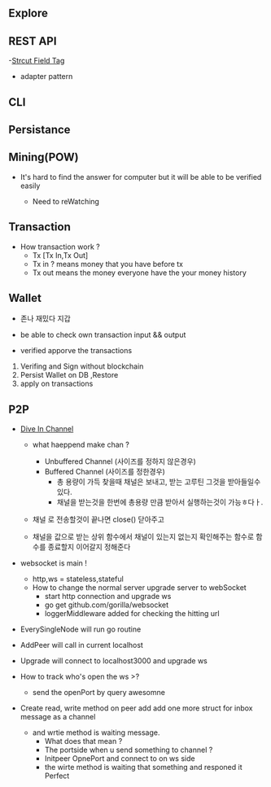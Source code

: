 ## Explore

## REST API

-[Strcut Field Tag](https://www.digitalocean.com/community/tutorials/how-to-use-struct-tags-in-go)

- adapter pattern

## CLI

## Persistance

## Mining(POW)

- It's hard to find the answer for computer but it will be able to be verified easily

  - Need to reWatching

## Transaction

- How transaction work ?
  - Tx [Tx In,Tx Out]
  - Tx in ? means money that you have before tx
  - Tx out means the money everyone have the your money history

## Wallet

- 존나 재밌다 지갑

- be able to check own transaction input && output
- verified apporve the transactions

1. Verifing and Sign without blockchain
2. Persist Wallet on DB ,Restore
3. apply on transactions

## P2P

- [Dive In Channel](https://www.velotio.com/engineering-blog/understanding-golang-channels#:~:text=So%2C%20what%20are%20the%20channels,put%20or%20read%20the%20data.)

  - what haeppend make chan ?

    - Unbuffered Channel (사이즈를 정하지 않은경우)
    - Buffered Channel (사이즈를 정한경우)
      - 총 용량이 가득 찾을때 채널은 보내고, 받는 고루틴 그것을 받아들일수 있다.
      - 채널을 받는것을 한번에 총용량 만큼 받아서 실행하는것이 가능ㅎ다ㅏ.

  - 채널 로 전송할것이 끝나면 close() 닫아주고
  - 채널을 값으로 받는 상위 함수에서 채널이 있는지 없는지 확인해주는 함수로 함수를 종료할지 이어갈지 정해준다

- websocket is main !

  - http,ws = stateless,stateful
  - How to change the normal server upgrade server to webSocket
    - start http connection and upgrade ws
    - go get github.com/gorilla/websocket
    - loggerMiddleware added for checking the hitting url

- EverySingleNode will run go routine
- AddPeer will call in current localhost
- Upgrade will connect to localhost3000 and upgrade ws

- How to track who's open the ws >?
  - send the openPort by query awesomne
- Create read, write method on peer add add one more struct for inbox message as a channel
  - and wrtie method is waiting message.
    - What does that mean ?
    - The portside when u send something to channel ?
    - Initpeer OpnePort and connect to on ws side
    - the wirte method is waiting that something and responed it Perfect
